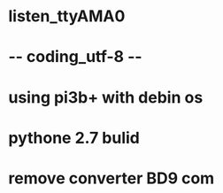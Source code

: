# listen_ttyAMA0
# -- coding_utf-8 --
# using pi3b+ with debin os
# pythone 2.7 bulid
# remove converter BD9 com

